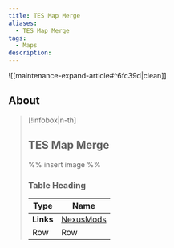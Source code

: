 ```yaml
---
title: TES Map Merge
aliases:
  - TES Map Merge
tags:
  - Maps
description:
---
```


![[maintenance-expand-article#^6fc39d|clean]]

## About

> [!infobox|n-th]
> 
> ## TES Map Merge
> 
> %% insert image %%
> 
> ### Table Heading
> 
> | Type | Name |
> | --- | --- |
> | **Links** | [NexusMods](https://www.nexusmods.com/morrowind/mods/43827) |
> | Row | Row |
